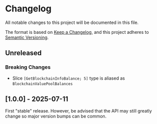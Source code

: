 # Changelog

All notable changes to this project will be documented in this file.

The format is based on [Keep a Changelog](https://keepachangelog.com/en/1.0.0/),
and this project adheres to [Semantic Versioning](https://semver.org/spec/v2.0.0.html).

## Unreleased

### Breaking Changes 
- Slice `[GetBlockchainInfoBalance; 5]` type is aliased as `BlockchainValuePoolBalances`
## [1.0.0] - 2025-07-11

First "stable" release. However, be advised that the API may still greatly
change so major version bumps can be common.
